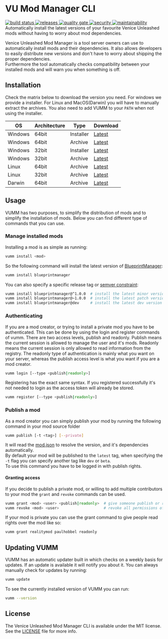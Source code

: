 # VU Mod Manager CLI
<a href="https://github.com/BF3RM/vumm-cli/actions/workflows/release.yml">
  <img src="https://img.shields.io/github/workflow/status/BF3RM/vumm-cli/goreleaser" alt="build status">
</a>
<a href="https://github.com/BF3RM/vumm-cli/releases">
  <img src="https://img.shields.io/github/release/BF3RM/vumm-cli.svg" alt="releases">
</a>
<a href="https://sonarcloud.io/dashboard?id=BF3RM_vumm-cli">
  <img src="https://sonarcloud.io/api/project_badges/measure?project=BF3RM_vumm-cli&metric=alert_status" alt="quality gate">
</a>
<a href="https://sonarcloud.io/component_measures?id=BF3RM_vumm-cli&metric=Security">
  <img src="https://sonarcloud.io/api/project_badges/measure?project=BF3RM_vumm-cli&metric=security_rating" alt="security">
</a>
<a href="https://sonarcloud.io/component_measures?id=BF3RM_vumm-cli&metric=Maintainability">
  <img src="https://sonarcloud.io/api/project_badges/measure?project=BF3RM_vumm-cli&metric=sqale_rating" alt="maintainability">
</a>
Automatically install the latest versions of your favourite Venice Unleashed mods without having to worry about mod dependencies.

Venice Unleashed Mod Manager is a tool server owners can use to automatically install mods and their dependencies.
It also allows developers to easily distribute new versions and don't have to worry about shipping the proper dependencies.\
Furthermore the tool automatically checks compatibility between your installed mods and will warn you when something is off.

## Installation
Check the matrix below to download the version you need. For windows we provide a installer. For Linux and MacOS(Darwin) you will have to manually extract the archives. You also need to add VUMM to your `PATH` when not using the installer.

| OS      | Architecture | Type      | Download |
|---------|--------------|-----------|----------|
| Windows | 64bit        | Installer | [Latest](/BF3RM/vumm-cli/releases/latest/download/vumm_windows_amd64.msi) |
| Windows | 64bit        | Archive   | [Latest](/BF3RM/vumm-cli/releases/latest/download/vumm_windows_amd64.zip) |
| Windows | 32bit        | Installer | [Latest](/BF3RM/vumm-cli/releases/latest/download/vumm_windows_386.msi) 
| Windows | 32bit        | Archive   | [Latest](/BF3RM/vumm-cli/releases/latest/download/vumm_windows_386.zip) |
| Linux   | 64bit        | Archive   | [Latest](/BF3RM/vumm-cli/releases/latest/download/vumm_linux_amd64.tar.gz) |
| Linux   | 32bit        | Archive   | [Latest](/BF3RM/vumm-cli/releases/latest/download/vumm_linux_386.tar.gz) |
| Darwin  | 64bit        | Archive   | [Latest](/BF3RM/vumm-cli/releases/latest/download/vumm_darwin_amd64.tar.gz) |

## Usage
VUMM has two purposes, to simplify the distribution of mods and to simplify the installation of mods. Below you can find different type of commands that you can use.

### Manage installed mods
Installing a mod is as simple as running:
```bash
vumm install <mod>
```
So the following command will install the latest version of [BlueprintManager](https://github.com/BF3RM/BlueprintManager):
```bash
vumm install blueprintmanager
```
You can also specify a specific release tag or [semver constraint](https://docs.npmjs.com/about-semantic-versioning):
```bash
vumm install blueprintmanager@^1.0.0  # install the latest minor version of 1.x
vumm install blueprintmanager@~1.0.0  # install the latest patch version of 1.0.x
vumm install blueprintmanager@dev     # install the latest dev version of blueprintmanager
```

### Authenticating
If you are a mod creator, or trying to install a private mod you have to be authenticated.
This can be done by using the login and register commands of vumm. There are two access levels, publish and readonly.
Publish means the current session is allowed to manage the user and it's mods.
Readonly means the current session is only allowed to read information from the registry.
The readonly type of authentication is mainly what you want on your server, whereas the publish access level is what you want if you are a mod creator.
```bash
vumm login [--type <publish|readonly>]
```

Registering has the exact same syntax. If you registered successfully it's not needed to login as the access token will already be stored.
```bash
vumm register [--type <publish|readonly>]
```

### Publish a mod
As a mod creator you can simply publish your mod by running the following command in your mod source folder
```bash
vumm publish [-t <tag>] [--private]
```
It will read the [mod.json](https://docs.veniceunleashed.net/modding/your-first-mod/#the-modjson-file) to resolve the version, and it's dependencies automatically.\
By default your mod will be published to the `latest` tag, when specifying the `-t` flag you can specify another tag like `dev` or `beta`.\
To use this command you have to be logged in with publish rights.

#### Granting access
If you decide to publish a private mod, or willing to add multiple contributors to your mod the `grant` and `revoke` commands can be used.
```bash
vumm grant <mod> <user> <publish|readonly>  # give someone publish or read rights over a mod
vumm revoke <mod> <user>                    # revoke all permissions of user over a mod
```
If your mod is private you can use the grant command to give people read rights over the mod like so:
```bash
vumm grant realitymod paulhobbel readonly
```

## Updating VUMM
VUMM has an automatic updater built in which checks on a weekly basis for updates. If an update is available it will notify you about it.
You can always manually check for updates by running:
```bash
vumm update
```
To see the currently installed version of VUMM you can run:
```bash
vumm --version
```

## License
The Venice Unleashed Mod Manager CLI is available under the MIT license. See the [LICENSE](./LICENSE) file for more info.
